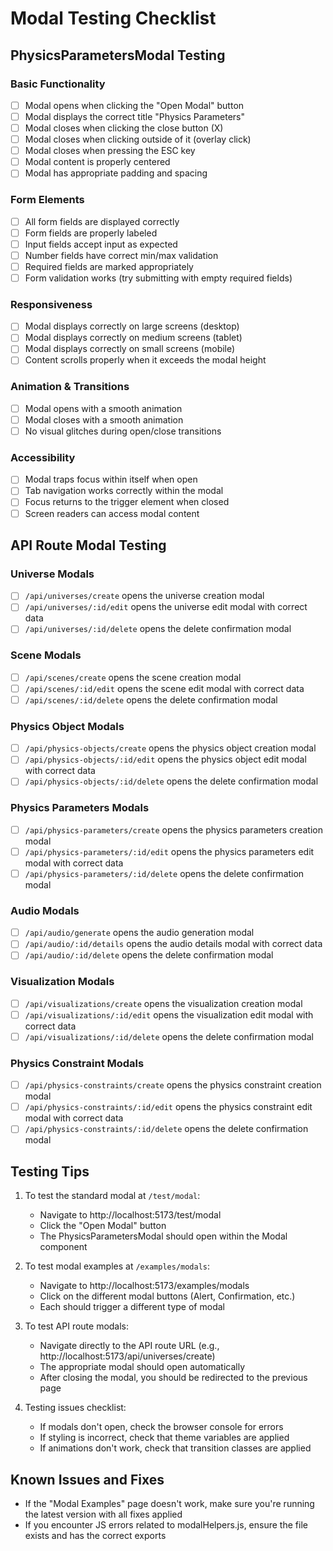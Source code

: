 # Modal Testing Checklist

## PhysicsParametersModal Testing

### Basic Functionality

- [ ] Modal opens when clicking the "Open Modal" button
- [ ] Modal displays the correct title "Physics Parameters"
- [ ] Modal closes when clicking the close button (X)
- [ ] Modal closes when clicking outside of it (overlay click)
- [ ] Modal closes when pressing the ESC key
- [ ] Modal content is properly centered
- [ ] Modal has appropriate padding and spacing

### Form Elements

- [ ] All form fields are displayed correctly
- [ ] Form fields are properly labeled
- [ ] Input fields accept input as expected
- [ ] Number fields have correct min/max validation
- [ ] Required fields are marked appropriately
- [ ] Form validation works (try submitting with empty required fields)

### Responsiveness

- [ ] Modal displays correctly on large screens (desktop)
- [ ] Modal displays correctly on medium screens (tablet)
- [ ] Modal displays correctly on small screens (mobile)
- [ ] Content scrolls properly when it exceeds the modal height

### Animation & Transitions

- [ ] Modal opens with a smooth animation
- [ ] Modal closes with a smooth animation
- [ ] No visual glitches during open/close transitions

### Accessibility

- [ ] Modal traps focus within itself when open
- [ ] Tab navigation works correctly within the modal
- [ ] Focus returns to the trigger element when closed
- [ ] Screen readers can access modal content

## API Route Modal Testing

### Universe Modals

- [ ] `/api/universes/create` opens the universe creation modal
- [ ] `/api/universes/:id/edit` opens the universe edit modal with correct data
- [ ] `/api/universes/:id/delete` opens the delete confirmation modal

### Scene Modals

- [ ] `/api/scenes/create` opens the scene creation modal
- [ ] `/api/scenes/:id/edit` opens the scene edit modal with correct data
- [ ] `/api/scenes/:id/delete` opens the delete confirmation modal

### Physics Object Modals

- [ ] `/api/physics-objects/create` opens the physics object creation modal
- [ ] `/api/physics-objects/:id/edit` opens the physics object edit modal with correct data
- [ ] `/api/physics-objects/:id/delete` opens the delete confirmation modal

### Physics Parameters Modals

- [ ] `/api/physics-parameters/create` opens the physics parameters creation modal
- [ ] `/api/physics-parameters/:id/edit` opens the physics parameters edit modal with correct data
- [ ] `/api/physics-parameters/:id/delete` opens the delete confirmation modal

### Audio Modals

- [ ] `/api/audio/generate` opens the audio generation modal
- [ ] `/api/audio/:id/details` opens the audio details modal with correct data
- [ ] `/api/audio/:id/delete` opens the delete confirmation modal

### Visualization Modals

- [ ] `/api/visualizations/create` opens the visualization creation modal
- [ ] `/api/visualizations/:id/edit` opens the visualization edit modal with correct data
- [ ] `/api/visualizations/:id/delete` opens the delete confirmation modal

### Physics Constraint Modals

- [ ] `/api/physics-constraints/create` opens the physics constraint creation modal
- [ ] `/api/physics-constraints/:id/edit` opens the physics constraint edit modal with correct data
- [ ] `/api/physics-constraints/:id/delete` opens the delete confirmation modal

## Testing Tips

1. To test the standard modal at `/test/modal`:

   - Navigate to http://localhost:5173/test/modal
   - Click the "Open Modal" button
   - The PhysicsParametersModal should open within the Modal component

2. To test modal examples at `/examples/modals`:

   - Navigate to http://localhost:5173/examples/modals
   - Click on the different modal buttons (Alert, Confirmation, etc.)
   - Each should trigger a different type of modal

3. To test API route modals:

   - Navigate directly to the API route URL (e.g., http://localhost:5173/api/universes/create)
   - The appropriate modal should open automatically
   - After closing the modal, you should be redirected to the previous page

4. Testing issues checklist:
   - If modals don't open, check the browser console for errors
   - If styling is incorrect, check that theme variables are applied
   - If animations don't work, check that transition classes are applied

## Known Issues and Fixes

- If the "Modal Examples" page doesn't work, make sure you're running the latest version with all fixes applied
- If you encounter JS errors related to modalHelpers.js, ensure the file exists and has the correct exports
